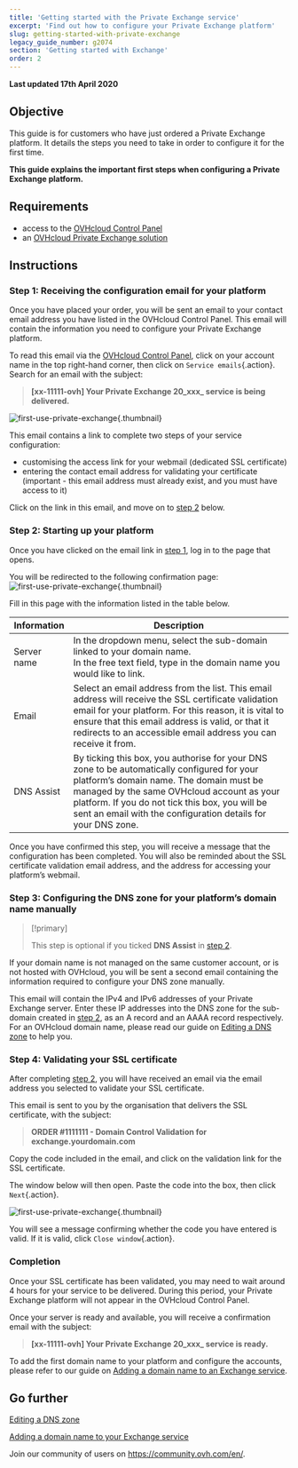 ```yaml
---
title: 'Getting started with the Private Exchange service'
excerpt: 'Find out how to configure your Private Exchange platform'
slug: getting-started-with-private-exchange
legacy_guide_number: g2074
section: 'Getting started with Exchange'
order: 2
---
```


**Last updated 17th April 2020**

## Objective

This guide is for customers who have just ordered a Private Exchange platform. It details the steps you need to take in order to configure it for the first time.

**This guide explains the important first steps when configuring a Private Exchange platform.**

## Requirements

- access to the [OVHcloud Control Panel](https://www.ovh.com/auth/?action=gotomanager&from=https://www.ovh.ie/&ovhSubsidiary=ie)
- an [OVHcloud Private Exchange solution](https://www.ovhcloud.com/en-ie/emails/private-exchange/)

## Instructions

### Step 1: Receiving the configuration email for your platform

Once you have placed your order, you will be sent an email to your contact email address you have listed in the OVHcloud Control Panel. This email will contain the information you need to configure your Private Exchange platform. 

To read this email via the [OVHcloud Control Panel](https://www.ovh.com/auth/?action=gotomanager&from=https://www.ovh.ie/&ovhSubsidiary=ie), click on your account name in the top right-hand corner, then click on `Service emails`{.action}. Search for an email with the subject:

> **\[xx-11111-ovh] Your Private Exchange 20_xxx_ service is being delivered.**


![first-use-private-exchange](images/first-use-private-exchange-01.png){.thumbnail}

This email contains a link to complete two steps of your service configuration:

- customising the access link for your webmail (dedicated SSL certificate)
- entering the contact email address for validating your certificate (important - this email address must already exist, and you must have access to it)

Click on the link in this email, and move on to [step 2](./#step-2-starting-up-your-platform) below.

### Step 2: Starting up your platform

Once you have clicked on the email link in [step 1](./#step-1-receiving-the-configuration-email-for-your-platform), log in to the page that opens.

You will be redirected to the following confirmation page:
![first-use-private-exchange](images/first-use-private-exchange-02.png){.thumbnail}

Fill in this page with the information listed in the table below.

| Information          	| Description                                                                                                                                                                                                                             	|
|----------------------	|-----------------------------------------------------------------------------------------------------------------------------------------------------------------------------------------------------------------------------------------	|
| Server name 	| In the dropdown menu, select the sub-domain linked to your domain name. <br> In the free text field, type in the domain name you would like to link.                                                                   	|
| Email               	| Select an email address from the list. This email address will receive the SSL certificate validation email for your platform. For this reason, it is vital to ensure that this email address is valid, or that it redirects to an accessible email address you can receive it from.
| DNS Assist           	| By ticking this box, you authorise for your DNS zone to be automatically configured for your platform’s domain name. The domain must be managed by the same OVHcloud account as your platform. If you do not tick this box, you will be sent an email with the configuration details for your DNS zone. 	|

Once you have confirmed this step, you will receive a message that the configuration has been completed. You will also be reminded about the SSL certificate validation email address, and the address for accessing your platform’s webmail.

### Step 3: Configuring the DNS zone for your platform’s domain name manually

> [!primary]
>
> This step is optional if you ticked **DNS Assist** in [step 2](./#step-2-starting-up-your-platform).
> 

If your domain name is not managed on the same customer account, or is not hosted with OVHcloud, you will be sent a second email containing the information required to configure your DNS zone manually.

This email will contain the IPv4 and IPv6 addresses of your Private Exchange server. Enter these IP addresses into the DNS zone for the sub-domain created in [step 2](./#step-2-starting-up-your-platform), as an A record and an AAAA record respectively. For an OVHcloud domain name, please read our guide on [Editing a DNS zone](../../domains/web_hosting_how_to_edit_my_dns_zone/) to help you.


### Step 4: Validating your SSL certificate

After completing [step 2](./#step-2-starting-up-your-platform), you will have received an email via the email address you selected to validate your SSL certificate.

This email is sent to you by the organisation that delivers the SSL certificate, with the subject:

> **ORDER #1111111 - Domain Control Validation for exchange.yourdomain.com**

Copy the code included in the email, and click on the validation link for the SSL certificate.

The window below will then open. Paste the code into the box, then click `Next`{.action}.

![first-use-private-exchange](images/first-use-private-exchange-03.png){.thumbnail}

You will see a message confirming whether the code you have entered is valid. If it is valid, click `Close window`{.action}.

### Completion

Once your SSL certificate has been validated, you may need to wait around 4 hours for your service to be delivered. During this period, your Private Exchange platform will not appear in the OVHcloud Control Panel.

Once your server is ready and available, you will receive a confirmation email with the subject:

> **\[xx-11111-ovh] Your Private Exchange 20_xxx_ service is ready.**

To add the first domain name to your platform and configure the accounts, please refer to our guide on [Adding a domain name to an Exchange service](../adding-domain-exchange/). 

## Go further

[Editing a DNS zone](../../domains/web_hosting_how_to_edit_my_dns_zone/)

[Adding a domain name to your Exchange service](../adding-domain-exchange/) 

Join our community of users on <https://community.ovh.com/en/>.
